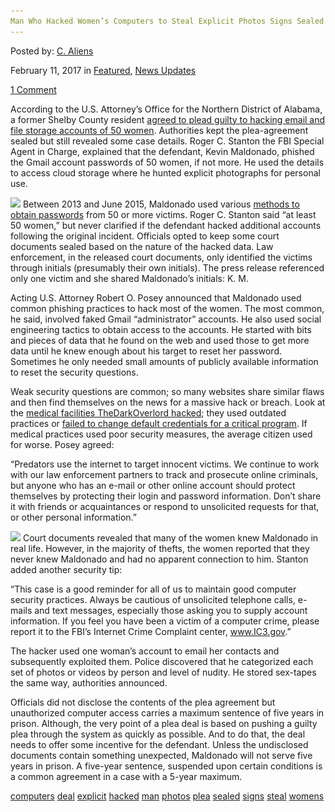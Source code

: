 ```yaml
---
Man Who Hacked Women’s Computers to Steal Explicit Photos Signs Sealed Plea Deal"
---
```

<article class="post-listing post-18080 post type-post status-publish format-standard has-post-thumbnail hentry  tag-computers tag-deal tag-explicit tag-hacked tag-man tag-photos tag-plea tag-sealed tag-signs tag-steal tag-womens">
    
<div class="post-inner">
    
    
        
<span>Posted by: <a href="https://www.deepdotweb.com/author/caliens/" title="">C. Aliens </a></span>
    
    
<span>February 11, 2017</span>
<span>in <a href="https://www.deepdotweb.com/category/deepdot-news/" rel="category tag">Featured</a>, <a href="https://www.deepdotweb.com/category/news-updates/" rel="category tag">News Updates</a></span>
    
<span><a href="https://www.deepdotweb.com/2017/02/11/man-hacked-womens-computers-steal-explicit-photos-signs-sealed-plea-deal/#comments">1 Comment</a></span>
</p>
<div class="clear"></div>
    
    
    
<p>According to the U.S. Attorney’s Office for the Northern District of Alabama, a former Shelby County resident <a href="https://www.justice.gov/usao-ndal/pr/former-shelby-county-man-agrees-plead-guilty-illegally-accessing-womens-computers">agreed to plead guilty to hacking email and file storage accounts of 50 women</a>. Authorities kept the plea-agreement sealed but still revealed some case details. Roger C. Stanton the FBI Special Agent in Charge, explained that the defendant, Kevin Maldonado, phished the Gmail account passwords of 50 women, if not more. He used the details to access cloud storage where he hunted explicit photographs for personal use.</p>
<p><img class="wp-image-18086 aligncenter" src="/imgs/2017/02/word-image-9.png" srcset="/imgs/2017/02/word-image-9.png 526w, /imgs/2017/02/word-image-9-300x135.png 300w" sizes="(max-width: 526px) 100vw, 526px" /> Between 2013 and June 2015, Maldonado used various <a href="https://www.deepdotweb.com/tag/hacking/">methods to obtain passwords</a> from 50 or more victims. Roger C. Stanton said “at least 50 women,” but never clarified if the defendant hacked additional accounts following the original incident. Officials opted to keep some court documents sealed based on the nature of the hacked data. Law enforcement, in the released court documents, only identified the victims through initials (presumably their own initials). The press release referenced only one victim and she shared Maldonado&#8217;s initials: K. M.</p>
<p>Acting U.S. Attorney Robert O. Posey announced that Maldonado used common phishing practices to hack most of the women. The most common, he said, involved faked Gmail “administrator” accounts. He also used social engineering tactics to obtain access to the accounts. He started with bits and pieces of data that he found on the web and used those to get more data until he knew enough about his target to reset her password. Sometimes he only needed small amounts of publicly available information to reset the security questions.</p>
<p>Weak security questions are common; so many websites share similar flaws and then find themselves on the news for a massive hack or breach. Look at the <a href="https://www.deepdotweb.com/2016/06/29/thedarkoverlord-names-one-farmington-victim-releases-data/">medical facilities TheDarkOverlord hacked</a>; they used outdated practices or <a href="https://www.deepdotweb.com/2016/06/26/655000-healthcare-records-patients-being-sold/">failed to change default credentials for a critical program</a>. If medical practices used poor security measures, the average citizen used for worse. Posey agreed:</p>
<p>“Predators use the internet to target innocent victims. We continue to work with our law enforcement partners to track and prosecute online criminals, but anyone who has an e-mail or other online account should protect themselves by protecting their login and password information. Don’t share it with friends or acquaintances or respond to unsolicited requests for that, or other personal information.”</p>
<p><img class="wp-image-18087 aligncenter" src="/imgs/2017/02/word-image-10.png" srcset="/imgs/2017/02/word-image-10.png 726w, /imgs/2017/02/word-image-10-300x107.png 300w" sizes="(max-width: 726px) 100vw, 726px" /> Court documents revealed that many of the women knew Maldonado in real life. However, in the majority of thefts, the women reported that they never knew Maldonado and had no apparent connection to him. Stanton added another security tip:</p>
<p>&#8220;This case is a good reminder for all of us to maintain good computer security practices. Always be cautious of unsolicited telephone calls, e-mails and text messages, especially those asking you to supply account information. If you feel you have been a victim of a computer crime, please report it to the FBI’s Internet Crime Complaint center, <a href="http://www.IC3.gov">www.IC3.gov</a>.”</p>
<p>The hacker used one woman&#8217;s account to email her contacts and subsequently exploited them. Police discovered that he categorized each set of photos or videos by person and level of nudity. He stored sex-tapes the same way, authorities announced.</p>
<p>Officials did not disclose the contents of the plea agreement but unauthorized computer access carries a maximum sentence of five years in prison. Although, the very point of a plea deal is based on pushing a guilty plea through the system as quickly as possible. And to do that, the deal needs to offer some incentive for the defendant. Unless the undisclosed documents contain something unexpected, Maldonado will not serve five years in prison. A five-year sentence, suspended upon certain conditions is a common agreement in a case with a 5-year maximum.</p>
    
    
</div><!-- .entry /-->
<a href="https://www.deepdotweb.com/tag/computers/" rel="tag">computers</a> <a href="https://www.deepdotweb.com/tag/deal/" rel="tag">deal</a> <a href="https://www.deepdotweb.com/tag/explicit/" rel="tag">explicit</a> <a href="https://www.deepdotweb.com/tag/hacked/" rel="tag">hacked</a> <a href="https://www.deepdotweb.com/tag/man/" rel="tag">man</a> <a href="https://www.deepdotweb.com/tag/photos/" rel="tag">photos</a> <a href="https://www.deepdotweb.com/tag/plea/" rel="tag">plea</a> <a href="https://www.deepdotweb.com/tag/sealed/" rel="tag">sealed</a> <a href="https://www.deepdotweb.com/tag/signs/" rel="tag">signs</a> <a href="https://www.deepdotweb.com/tag/steal/" rel="tag">steal</a> <a href="https://www.deepdotweb.com/tag/womens/" rel="tag">womens</a></span>				<span style="display:none" class="updated">2017-02-11</span>
<div style="display:none" class="vcard author" itemprop="author" itemscope itemtype="http://schema.org/Person"><strong class="fn" itemprop="name"><a href="https://www.deepdotweb.com/author/caliens/" title="Posts by C. Aliens" rel="author">C. Aliens</a></strong></div>
    
    
</div><!-- .post-inner -->
</article><!-- .post-listing -->

